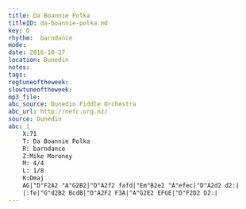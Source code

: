```yaml
---
title: Da Boannie Polka
titleID: da-boannie-polka.md
key: D
rhythm:  barndance
mode:
date: 2016-10-27
location: Dunedin
notes:
tags:
regtuneoftheweek:
slowtuneoftheweek:
mp3_file:
abc_source: Dunedin Fiddle Orchestra
abc_url: http://nefc.org.nz/
source: Dunedin
abc: |
    X:71
    T: Da Boannie Polka
    R: barndance
    Z:Mike Moroney
    M: 4/4
    L: 1/8
    K:Dmaj
    AG|"D"F2A2 "A"G2B2|"D"A2f2 fafd|"Em"B2e2 "A"efec|"D"A2d2 d2:|
    |:fe|"G"d2B2 BcdB|"D"A2F2 F3A|"A"G2E2 EFGE|"D"F2D2 D2:|
---
```

